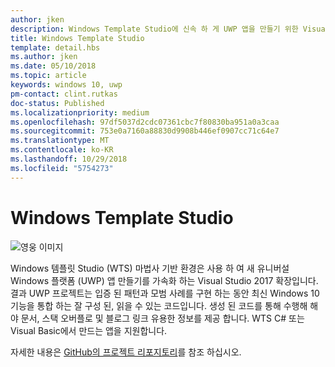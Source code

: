 ```yaml
---
author: jken
description: Windows Template Studio에 신속 하 게 UWP 앱을 만들기 위한 Visual Studio 확장입니다.
title: Windows Template Studio
template: detail.hbs
ms.author: jken
ms.date: 05/10/2018
ms.topic: article
keywords: windows 10, uwp
pm-contact: clint.rutkas
doc-status: Published
ms.localizationpriority: medium
ms.openlocfilehash: 97df5037d2cdc07361cbc7f80830ba951a0a3caa
ms.sourcegitcommit: 753e0a7160a88830d9908b446ef0907cc71c64e7
ms.translationtype: MT
ms.contentlocale: ko-KR
ms.lasthandoff: 10/29/2018
ms.locfileid: "5754273"
---
```

# <a name="windows-template-studio"></a>Windows Template Studio

![영웅 이미지](images/wts1.png)

Windows 템플릿 Studio (WTS) 마법사 기반 환경은 사용 하 여 새 유니버설 Windows 플랫폼 (UWP) 앱 만들기를 가속화 하는 Visual Studio 2017 확장입니다. 결과 UWP 프로젝트는 입증 된 패턴과 모범 사례를 구현 하는 동안 최신 Windows 10 기능을 통합 하는 잘 구성 된, 읽을 수 있는 코드입니다. 생성 된 코드를 통해 수행해 해야 문서, 스택 오버플로 및 블로그 링크 유용한 정보를 제공 합니다. WTS C# 또는 Visual Basic에서 만드는 앱을 지원합니다.

자세한 내용은 [GitHub의 프로젝트 리포지토리](https://github.com/microsoft/windowsTemplateStudio)를 참조 하십시오.

